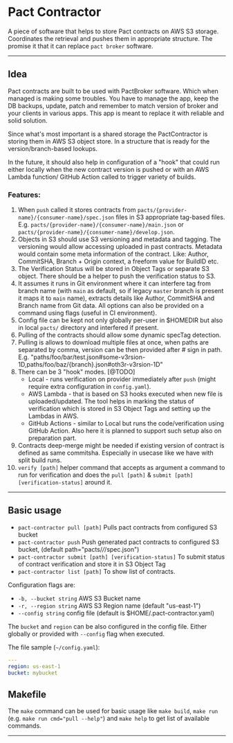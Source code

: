 # Pact Contractor

A piece of software that helps to store Pact contracts on AWS S3 storage. Coordinates the retrieval and pushes them in appropriate structure. The promise it that it can replace `pact broker` software. 

--- 
## Idea

Pact contracts are built to be used with PactBroker software. Which when managed is making some troubles. You have to manage the app, keep the DB backups, update, patch and remember to match version of broker and your clients in various apps. This app is meant to replace it with reliable and solid solution.

Since what's most important is a shared storage the PactContractor is storing them in AWS S3 object store. In a structure that is ready for the version/branch-based lookups. 

In the future, it should also help in configuration of a "hook" that could run either locally when the new contract version is pushed or with an AWS Lambda function/ GitHub Action called to trigger variety of builds.

### Features:

1. When `push` called it stores contracts from `pacts/{provider-name}/{consumer-name}/spec.json` files in S3 appropriate tag-based files. E.g. `pacts/{provider-name}/{consumer-name}/main.json` or `pacts/{provider-name}/{consumer-name}/develop.json`. 
2. Objects in S3 should use S3 versioning and metadata and tagging. The versioning would allow accessing uploaded in past contracts. Metadata would contain some meta information of the contract. Like: Author, CommitSHA, Branch + Origin context, a freeform value for BuildID etc.
3. The  Verification Status will be stored in Object Tags or separate S3 object. There should be a helper to push the verification status to S3.
4. It assumes it runs in Git environment where it can interfere tag from branch name (with `main` as default, so if legacy `master` branch is present it maps it to `main` name), extracts details like Author, CommitSHA and Branch name from Git data. All options can also be provided on a command using flags (useful in CI environment).
5. Config file can be kept not only globally per-user in $HOMEDIR but also in local `pacts/` directory and interfered if present.
6. Pulling of the contracts should allow some dynamic specTag detection.
7. Pulling is allows to download multiple files at once, when paths are separated by comma, version can be then provided after # sign in path. E.g. "paths/foo/bar/test.json#some-v3rsion-1D,paths/foo/baz/{branch}.json#oth3r-v3rsion-1D" 
8. There can be 3 "hook" modes. [@TODO]
    * Local - runs verification on provider immediately after `push` (might require extra configuration in `config.yaml`).
    * AWS Lambda - that is based on S3 hooks executed when new file is uploaded/updated. The tool helps in marking the status of verification which is stored in S3 Object Tags and setting up the Lambdas in AWS.
    * GitHub Actions - similar to Local but runs the code/verification using GitHub Action. Also here it is planned to support such setup also on preparation part.
9. Contracts deep-merge might be needed if existing version of contract is defined as same commitsha. Especially in usecase like we have with split build runs.
10. `verify [path]` helper command that accepts as argument a command to run for verification and does the `pull [path]` & `submit [path] [verification-status]` around it.

--- 
## Basic usage

* `pact-contractor pull [path]` Pulls pact contracts from configured S3 bucket
* `pact-contractor push` Push generated pact contracts to configured S3 bucket, (default path="pacts/*/*/spec.json")
* `pact-contractor submit [path] [verification-status]` To submit status of contract verification and store it in S3 Object Tag
* `pact-contractor list [path]` To show list of contracts. 

Configuration flags are: 

* `-b, --bucket string`   AWS S3 Bucket name
* `-r, --region string`   AWS S3 Region name (default "us-east-1")
* `--config string`   config file (default is $HOME/.pact-contractor.yaml)

The `bucket` and `region` can be also configured in the config file. Either globally or provided with `--config` flag when executed.

The file sample (`~/config.yaml`):
```yaml
---
region: us-east-1
bucket: mybucket
```

## Makefile

The `make` command can be used for basic usage like `make build`, `make run` (e.g. `make run cmd="pull --help"`) and `make help` to get list of available commands.

---




